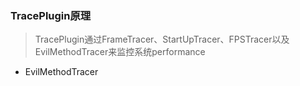 ### TracePlugin原理

> TracePlugin通过FrameTracer、StartUpTracer、FPSTracer以及EvilMethodTracer来监控系统performance

- EvilMethodTracer

